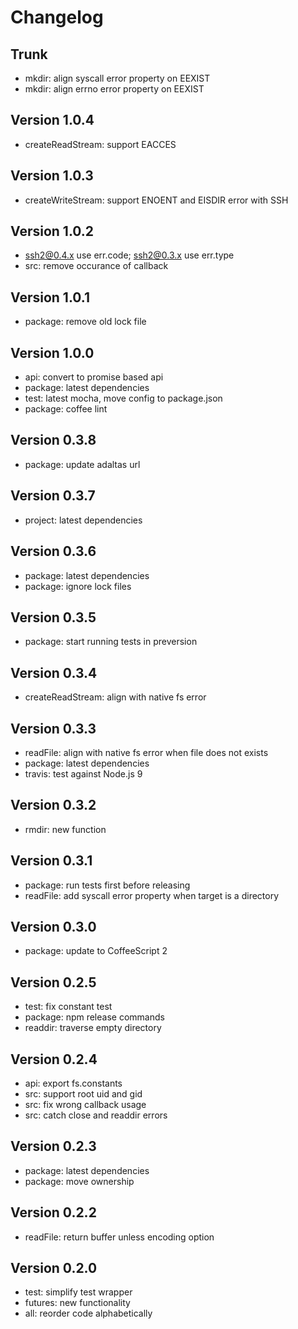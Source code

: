 
# Changelog

## Trunk

- mkdir: align syscall error property on EEXIST
- mkdir: align errno error property on EEXIST

## Version 1.0.4

- createReadStream: support EACCES

## Version 1.0.3

- createWriteStream: support ENOENT and EISDIR error with SSH

## Version 1.0.2

- ssh2@0.4.x use err.code; ssh2@0.3.x use err.type
- src: remove occurance of callback

## Version 1.0.1

- package: remove old lock file

## Version 1.0.0

- api: convert to promise based api
- package: latest dependencies
- test: latest mocha, move config to package.json
- package: coffee lint

## Version 0.3.8

- package: update adaltas url

## Version 0.3.7

- project: latest dependencies

## Version 0.3.6

- package: latest dependencies
- package: ignore lock files

## Version 0.3.5

- package: start running tests in preversion

## Version 0.3.4

- createReadStream: align with native fs error

## Version 0.3.3

- readFile: align with native fs error when file does not exists
- package: latest dependencies
- travis: test against Node.js 9

## Version 0.3.2

- rmdir: new function

## Version 0.3.1

- package: run tests first before releasing
- readFile: add syscall error property when target is a directory

## Version 0.3.0

- package: update to CoffeeScript 2

## Version 0.2.5

- test: fix constant test
- package: npm release commands
- readdir: traverse empty directory

## Version 0.2.4

- api: export fs.constants
- src: support root uid and gid
- src: fix wrong callback usage
- src: catch close and readdir errors

## Version 0.2.3

- package: latest dependencies
- package: move ownership

## Version 0.2.2

- readFile: return buffer unless encoding option

## Version 0.2.0

- test: simplify test wrapper
- futures: new functionality
- all: reorder code alphabetically
